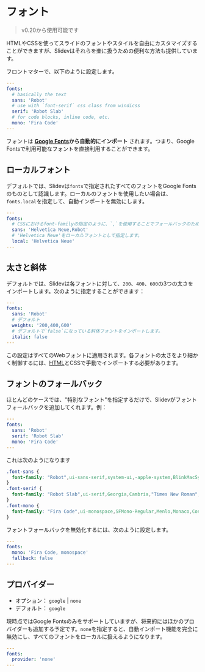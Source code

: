 # フォント

> v0.20から使用可能です

HTMLやCSSを使ってスライドのフォントやスタイルを自由にカスタマイズすることができますが、Slidevはそれらを楽に扱うための便利な方法も提供しています。

フロントマターで、以下のように設定します。

```yaml
---
fonts:
  # basically the text
  sans: 'Robot'
  # use with `font-serif` css class from windicss
  serif: 'Robot Slab'
  # for code blocks, inline code, etc.
  mono: 'Fira Code'
---
```

フォントは **[Google Fonts](https://fonts.google.com/)から自動的にインポート** されます。つまり、Google Fontsで利用可能なフォントを直接利用することができます。

## ローカルフォント

デフォルトでは、Slidevは`fonts`で指定されたすべてのフォントをGoogle Fontsのものとして認識します。ローカルのフォントを使用したい場合は、`fonts.local`を指定して、自動インポートを無効にします。 

```yaml
---
fonts:
  # CSSにおけるfont-familyの指定のように、`,`を使用することでフォールバックのためのフォントを複数指定できます。
  sans: 'Helvetica Neue,Robot'
  # 'Helvetica Neue'をローカルフォントとして指定します。
  local: 'Helvetica Neue'
---
```

## 太さと斜体

デフォルトでは、Slidevは各フォントに対して、`200`、`400`、`600`の3つの太さをインポートします。次のように指定することができます：

```yaml
---
fonts:
  sans: 'Robot'
  # デフォルト
  weights: '200,400,600'
  # デフォルトで`false`になっている斜体フォントをインポートします。
  italic: false
---
```

この設定はすべてのWebフォントに適用されます。各フォントの太さをより細かく制御するには、[HTML](/custom/directory-structure.html#index-html)とCSSで手動でインポートする必要があります。

## フォントのフォールバック

ほとんどのケースでは、"特別なフォント"を指定するだけで、Slidevがフォントフォールバックを追加してくれます。例：

```yaml
---
fonts:
  sans: 'Robot'
  serif: 'Robot Slab'
  mono: 'Fira Code'
---
```

これは次のようになります 

```css
.font-sans {
  font-family: "Robot",ui-sans-serif,system-ui,-apple-system,BlinkMacSystemFont,"Segoe UI",Roboto,"Helvetica Neue",Arial,"Noto Sans",sans-serif,"Apple Color Emoji","Segoe UI Emoji","Segoe UI Symbol","Noto Color Emoji";
}
.font-serif {
  font-family: "Robot Slab",ui-serif,Georgia,Cambria,"Times New Roman",Times,serif;
}
.font-mono {
  font-family: "Fira Code",ui-monospace,SFMono-Regular,Menlo,Monaco,Consolas,"Liberation Mono","Courier New",monospace;
}
```

フォントフォールバックを無効化するには、次のように設定します。

```yaml
---
fonts:
  mono: 'Fira Code, monospace'
  fallback: false
---
```

## プロバイダー

- オプション： `google` | `none`
- デフォルト： `google`

現時点ではGoogle Fontsのみをサポートしていますが、将来的にはほかのプロバイダーも追加する予定です。`none`を指定すると、自動インポート機能を完全に無効にし、すべてのフォントをローカルに扱えるようになります。

```yaml
---
fonts:
  provider: 'none'
---
```


